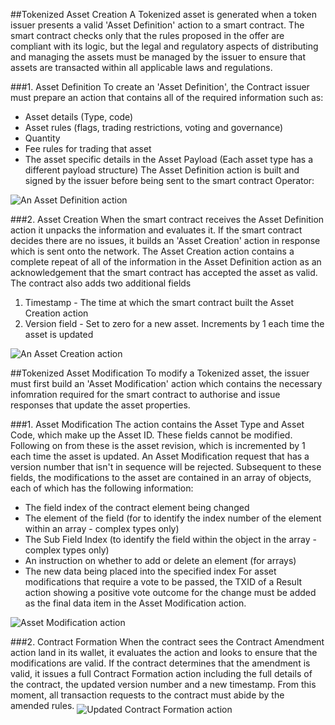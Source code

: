 ##Tokenized Asset Creation
A Tokenized asset is generated when a token issuer presents a valid 'Asset Definition' action to a smart contract. The smart contract checks only that the rules proposed in the offer are compliant with its logic, but the legal and regulatory aspects of distributing and managing the assets must be managed by the issuer to ensure that assets are transacted within all applicable laws and regulations.

###1. Asset Definition
To create an 'Asset Definition', the Contract issuer must prepare an action that contains all of the required information such as:
* Asset details (Type, code)
* Asset rules (flags, trading restrictions, voting and governance)
* Quantity
* Fee rules for trading that asset
* The asset specific details in the Asset Payload (Each asset type has a different payload structure)
The Asset Definition action is built and signed by the issuer before being sent to the smart contract Operator:
<img src="https://raw.githubusercontent.com/tokenized/docs/master/images/asset-definition-action.svg?sanitize=true" alt="An Asset Definition action" align="middle">

###2. Asset Creation
When the smart contract receives the Asset Definition action it unpacks the information and evaluates it. If the smart contract decides there are no issues, it builds an 'Asset Creation' action in response which is sent onto the network. The Asset Creation action contains a complete repeat of all of the information in the Asset Definition action as an acknowledgement that the smart contract has accepted the asset as valid.
The contract also adds two additional fields
1. Timestamp - The time at which the smart contract built the Asset Creation action
2. Version field - Set to zero for a new asset. Increments by 1 each time the asset is updated
<img src="https://raw.githubusercontent.com/tokenized/docs/master/images/asset-creation-action.svg?sanitize=true" alt="An Asset Creation action" align="middle">

##Tokenized Asset Modification
To modify a Tokenized asset, the issuer must first build an 'Asset Modification' action which contains the necessary infomration required for the smart contract to authorise and issue responses that update the asset properties.

###1. Asset Modification
The action contains the Asset Type and Asset Code, which make up the Asset ID. These fields cannot be modified.
Following on from these is the asset revision, which is incremented by 1 each time the asset is updated. An Asset Modification request that has a version number that isn't in sequence will be rejected.
Subsequent to these fields, the modifications to the asset are contained in an array of objects, each of which has the following information:
* The field index of the contract element being changed
* The element of the field (for to identify the index number of the element within an array - complex types only)
* The Sub Field Index (to identify the field within the object in the array - complex types only)
* An instruction on whether to add or delete an element (for arrays)
* The new data being placed into the specified index
For asset modifications that require a vote to be passed, the TXID of a Result action showing a positive vote outcome for the change must be added as the final data item in the Asset Modification action.
<img src="https://raw.githubusercontent.com/tokenized/docs/master/images/asset-modification-action.svg?sanitize=true" alt="Asset Modification action" align="middle">

###2. Contract Formation
When the contract sees the Contract Amendment action land in its wallet, it evaluates the action and looks to ensure that the modifications are valid. 
If the contract determines that the amendment is valid, it issues a full Contract Formation action including the full details of the contract, the updated version number and a new timestamp.
From this moment, all transaction requests to the contract must abide by the amended rules.
<img src="https://raw.githubusercontent.com/tokenized/docs/master/images/asset-creation-action-amendment.svg?sanitize=true" alt="Updated Contract Formation action" align="middle">
